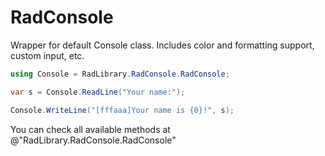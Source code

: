 # RadConsole

Wrapper for default Console class. Includes color and formatting support, custom input, etc.

```csharp
using Console = RadLibrary.RadConsole.RadConsole;

var s = Console.ReadLine("Your name:");

Console.WriteLine("[fffaaa]Your name is {0}!", s);
```

You can check all available methods at @"RadLibrary.RadConsole.RadConsole"
